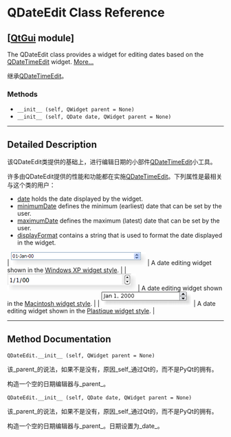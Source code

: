 # QDateEdit Class Reference

## [[QtGui](index.htm) module]

The QDateEdit class provides a widget for editing dates based on the [QDateTimeEdit](qdatetimeedit.html) widget. [More...](#details)

继承[QDateTimeEdit](qdatetimeedit.html)。

### Methods

*   `__init__ (self, QWidget parent = None)`
*   `__init__ (self, QDate date, QWidget parent = None)`

* * *

## Detailed Description

该QDateEdit类提供的基础上，进行编辑日期的小部件[QDateTimeEdit](qdatetimeedit.html)小工具。

许多由QDateEdit提供的性能和功能都在实施[QDateTimeEdit](qdatetimeedit.html)。下列属性是最相关与这个类的用户：

*   [date](qdatetimeedit.html#date-prop) holds the date displayed by the widget.
*   [minimumDate](qdatetimeedit.html#minimumDate-prop) defines the minimum (earliest) date that can be set by the user.
*   [maximumDate](qdatetimeedit.html#maximumDate-prop) defines the maximum (latest) date that can be set by the user.
*   [displayFormat](qdatetimeedit.html#displayFormat-prop) contains a string that is used to format the date displayed in the widget.

| ![Screenshot of a Windows XP style date editing widget](../img/windowsxp-dateedit.png) | A date editing widget shown in the [Windows XP widget style](index.htm). |
| ![Screenshot of a Macintosh style date editing widget](../img/macintosh-dateedit.png) | A date editing widget shown in the [Macintosh widget style](index.htm). |
| ![Screenshot of a Plastique style date editing widget](../img/plastique-dateedit.png) | A date editing widget shown in the [Plastique widget style](index.htm). |

* * *

## Method Documentation

```
QDateEdit.__init__ (self, QWidget parent = None)
```

该_parent_的说法，如果不是没有，原因_self_通过Qt的，而不是PyQt的拥有。

构造一个空的日期编辑器与_parent_。

```
QDateEdit.__init__ (self, QDate date, QWidget parent = None)
```

该_parent_的说法，如果不是没有，原因_self_通过Qt的，而不是PyQt的拥有。

构造一个空的日期编辑器与_parent_。日期设置为_date_。